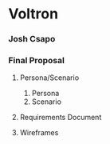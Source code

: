 # Voltron

### Josh Csapo

### Final Proposal
1. Persona/Scenario
    1. Persona
    2. Scenario
2. Requirements Document

3. Wireframes






